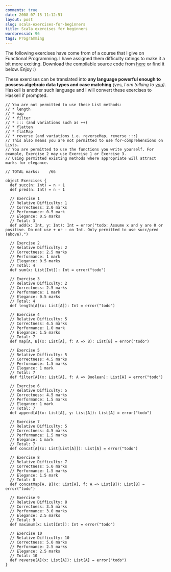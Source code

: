```yaml
---
comments: true
date: 2008-07-15 11:12:51
layout: post
slug: scala-exercises-for-beginners
title: Scala exercises for beginners
wordpressid: 96
tags: Programming
---
```


The following exercises have come from of a course that I give on Functional Programming. I have assigned them difficulty ratings to make it a bit more exciting. Download the compilable source code from [here](https://bitbucket.org/dibblego/haskell-course/raw/0.0.2/ports/Exercises.scala) or find it below. Enjoy :)

These exercises can be translated into **any language powerful enough to possess algebraic data types and case matching** _(yes, I am talking to [you](http://beust.com/weblog/archives/000490.html))_. Haskell is another such language and I will convert these exercises to Haskell if prompted.

    
~~~{.Scala}
// You are not permitted to use these List methods:
// * length
// * map
// * filter
// * ::: (and variations such as ++)
// * flatten
// * flatMap
// * reverse (and variations i.e. reverseMap, reverse_:::)
// This also means you are not permitted to use for-comprehensions on Lists.
// You are permitted to use the functions you write yourself. For example, Exercise 2 may use Exercise 1 or Exercise 3.
// Using permitted existing methods where appropriate will attract marks for elegance.

// TOTAL marks:    /66

object Exercises {
  def succ(n: Int) = n + 1
  def pred(n: Int) = n - 1

  // Exercise 1
  // Relative Difficulty: 1
  // Correctness: 2.0 marks
  // Performance: 0.5 mark
  // Elegance: 0.5 marks
  // Total: 3
  def add(x: Int, y: Int): Int = error("todo: Assume x and y are 0 or positive. Do not use + or - on Int. Only permitted to use succ/pred (above).")

  // Exercise 2
  // Relative Difficulty: 2
  // Correctness: 2.5 marks
  // Performance: 1 mark
  // Elegance: 0.5 marks
  // Total: 4
  def sum(x: List[Int]): Int = error("todo")

  // Exercise 3
  // Relative Difficulty: 2
  // Correctness: 2.5 marks
  // Performance: 1 mark
  // Elegance: 0.5 marks
  // Total: 4
  def length[A](x: List[A]): Int = error("todo")

  // Exercise 4
  // Relative Difficulty: 5
  // Correctness: 4.5 marks
  // Performance: 1.0 mark
  // Elegance: 1.5 marks
  // Total: 7
  def map[A, B](x: List[A], f: A => B): List[B] = error("todo")

  // Exercise 5
  // Relative Difficulty: 5
  // Correctness: 4.5 marks
  // Performance: 1.5 marks
  // Elegance: 1 mark
  // Total: 7
  def filter[A](x: List[A], f: A => Boolean): List[A] = error("todo")

  // Exercise 6
  // Relative Difficulty: 5
  // Correctness: 4.5 marks
  // Performance: 1.5 marks
  // Elegance: 1 mark
  // Total: 7
  def append[A](x: List[A], y: List[A]): List[A] = error("todo")

  // Exercise 7
  // Relative Difficulty: 5
  // Correctness: 4.5 marks
  // Performance: 1.5 marks
  // Elegance: 1 mark
  // Total: 7
  def concat[A](x: List[List[A]]): List[A] = error("todo")

  // Exercise 8
  // Relative Difficulty: 7
  // Correctness: 5.0 marks
  // Performance: 1.5 marks
  // Elegance: 1.5 mark
  // Total: 8
  def concatMap[A, B](x: List[A], f: A => List[B]): List[B] = error("todo")

  // Exercise 9
  // Relative Difficulty: 8
  // Correctness: 3.5 marks
  // Performance: 3.0 marks
  // Elegance: 2.5 marks
  // Total: 9
  def maximum(x: List[Int]): Int = error("todo")

  // Exercise 10
  // Relative Difficulty: 10
  // Correctness: 5.0 marks
  // Performance: 2.5 marks
  // Elegance: 2.5 marks
  // Total: 10
  def reverse[A](x: List[A]): List[A] = error("todo")
}
~~~